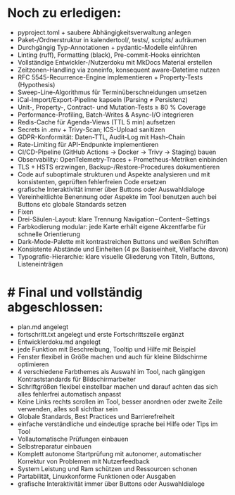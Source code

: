 # Noch zu erledigen:
- pyproject.toml + saubere Abhängigkeits­verwaltung anlegen
- Paket-/Ordnerstruktur in kalendertool/, tests/, scripts/ aufräumen
- Durchgängig Typ-Annotationen + pydantic-Modelle einführen
- Linting (ruff), Formatting (black), Pre-commit-Hooks einrichten
- Vollständige Entwickler-/Nutzer­doku mit MkDocs Material erstellen
- Zeitzonen-Handling via zoneinfo, konsequent aware-Datetime nutzen
- RFC 5545-Recurrence-Engine implementieren + Property-Tests (Hypothesis)
- Sweep-Line-Algorithmus für Termin­überschneidungen umsetzen
- iCal-Import/Export-Pipeline kapseln (Parsing ≠ Persistenz)
- Unit-, Property-, Contract- und Mutation-Tests ≥ 80 % Coverage
- Performance-Profiling, Batch-Writes & Async-I/O integrieren
- Redis-Cache für Agenda-Views (TTL 5 min) aufsetzen
- Secrets in .env + Trivy-Scan; ICS-Upload sanitizen
- GDPR-Konformität: Daten-TTL, Audit-Log mit Hash-Chain
- Rate-Limiting für API-Endpunkte implementieren
- CI/CD-Pipeline (GitHub Actions → Docker → Trivy → Staging) bauen
- Observability: OpenTelemetry-Traces + Prometheus-Metriken einbinden
- TLS + HSTS erzwingen, Backup-/Restore-Procedures dokumentieren
- Code auf suboptimale strukturen und Aspekte analysieren und mit konsistenten, geprüften fehlerfreien Code ersetzen
- grafische Interaktivität immer über Buttons oder Auswahldialoge
- Vereinheitlichte Benennung oder Aspekte im Tool benutzen auch bei Buttons etc globale Standards setzen
- Fixen
- Drei-Säulen-Layout: klare Trennung Navigation – Content – Settings
- Farbkodierung modular: jede Karte erhält eigene Akzentfarbe für schnelle Orientierung
- Dark-Mode-Palette mit kontrastreichen Buttons und weißen Schriften
- Konsistente Abstände und Einheiten (4 px Basiseinheit, Vielfache davon)
- Typografie-Hierarchie: klare visuelle Gliederung von Titeln, Buttons, Listeneinträgen
# # Final und vollständig abgeschlossen:
- plan.md angelegt
- fortschritt.txt angelegt und erste Fortschrittszeile ergänzt
- Entwicklerdoku.md angelegt
- jede Funktion mit Beschreibung, Tooltip und Hilfe mit Beispiel
- Fenster flexibel in Größe machen und auch für kleine Bildschirme optimieren
- 4 verschiedene Farbthemes als Auswahl im Tool, nach gängigen Kontraststandards für Bildschirmarbeiter
- Schriftgrößen flexibel einstellbar machen und darauf achten das sich alles fehlerfrei automatisch anpasst
- Keine Links rechts scrollen im Tool, besser anordnen oder zweite Zeile verwenden, alles soll sichtbar sein
- Globale Standards, Best Practices und Barrierefreiheit
- einfache verständliche und eindeutige sprache bei Hilfe oder Tips im Tool
- Vollautomatische Prüfungen einbauen
- Selbstreparatur einbauen
- Komplett autonome Startprüfung mit autonomer, automatischer Korrektur von Problemen mit Nutzerfeedback
- System Leistung und Ram schützen und Ressourcen schonen
- Partabilität, Linuxkonforme Funktionen oder Ausgaben
- grafische Interaktivität immer über Buttons oder Auswahldialoge
